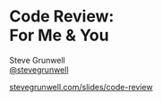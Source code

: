 # Code Review:<br>For Me &amp; You
<!-- .element: style="margin-bottom: 1em;" -->

Steve Grunwell<br>
[@stevegrunwell](https://twitter.com/stevegrunwell)

[stevegrunwell.com/slides/code-review](https://stevegrunwell.com/slides/code-review)<!-- .element: class="slides-link" -->
